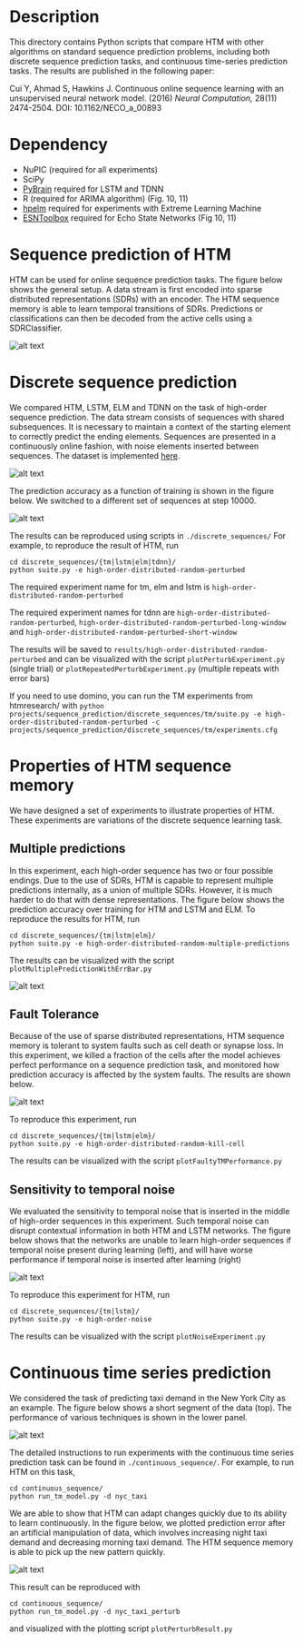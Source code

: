 # Description

This directory contains Python scripts that compare HTM with other 
algorithms on standard sequence prediction problems, including 
both discrete sequence prediction tasks, and continuous time-series
prediction tasks. The results are published in the following paper:
 
Cui Y, Ahmad S, Hawkins J. Continuous online sequence learning with an unsupervised neural network model. (2016) *Neural Computation,* 28(11) 2474-2504.  DOI: 10.1162/NECO_a_00893

# Dependency
* NuPIC (required for all experiments)
* SciPy
* [PyBrain](https://github.com/pybrain/pybrain) required for LSTM and TDNN
* R (required for ARIMA algorithm) (Fig. 10, 11)
* [hpelm](https://pypi.python.org/pypi/hpelm/1.0.4) required for experiments with Extreme Learning Machine
* [ESNToolbox](http://reservoir-computing.org/node/129) required for Echo State Networks (Fig 10, 11)

# Sequence prediction of HTM
HTM can be used for online sequence prediction tasks. The figure below shows the general setup. A data stream is first encoded into sparse distributed representations (SDRs) with an encoder. The HTM sequence memory is able to learn temporal transitions of SDRs. Predictions or classifications can then be decoded from the active cells using a SDRClassifier.

![alt text](figures/Figure2_ModelSetup.png)

# Discrete sequence prediction
We compared HTM, LSTM, ELM and TDNN on the task of high-order sequence prediction. The data stream consists of sequences with shared subsequences. It is necessary to maintain a context of the starting element to correctly predict the ending elements. Sequences are presented in a continuously online fashion, with noise elements inserted between sequences. The dataset is implemented [here](https://github.com/numenta/nupic.research/blob/master/htmresearch/support/sequence_prediction_dataset.py).

![alt text](figures/Figure3_SequenceLearningTask.png)

The prediction accuracy as a function of training is shown in the figure below. We switched to a different set of sequences at step 10000.  

![alt text](figures/Figure4_DiscreteSinglePredictionWithPerturbation.png)

The results can be reproduced using scripts in `./discrete_sequences/` For example, to reproduce the result of HTM, run

	cd discrete_sequences/{tm|lstm|elm|tdnn}/
	python suite.py -e high-order-distributed-random-perturbed

The required experiment name for tm, elm and lstm is `high-order-distributed-random-perturbed`

The required experiment names for tdnn are `high-order-distributed-random-perturbed`, `high-order-distributed-random-perturbed-long-window` and `high-order-distributed-random-perturbed-short-window`

The results will be saved to `results/high-order-distributed-random-perturbed` and can be visualized with the script `plotPerturbExperiment.py` (single trial) or `plotRepeatedPerturbExperiment.py` (multiple repeats with error bars)

If you need to use domino, you can run the TM experiments from htmresearch/ with
`python projects/sequence_prediction/discrete_sequences/tm/suite.py -e high-order-distributed-random-perturbed -c projects/sequence_prediction/discrete_sequences/tm/experiments.cfg`

# Properties of HTM sequence memory
We have designed a set of experiments to illustrate properties of HTM. These experiments are variations of the discrete sequence learning task.

## Multiple predictions
In this experiment, each high-order sequence has two or four possible endings. Due to the use of SDRs, HTM is capable to represent multiple predictions internally, as a union of multiple SDRs. However, it is much harder to do that with dense representations. The figure below shows the prediction accuracy over training for HTM and LSTM and ELM. To reproduce the results for HTM, run

	cd discrete_sequences/{tm|lstm|elm}/
	python suite.py -e high-order-distributed-random-multiple-predictions

The results can be visualized with the script `plotMultiplePredictionWithErrBar.py`

![alt text](figures/Figure6_DiscreteMultiplePrediction.png)

## Fault Tolerance
Because of the use of sparse distributed representations, HTM sequence memory is tolerant to system faults such as cell death or synapse loss. In this experiment, we killed a fraction of the cells after the model achieves perfect performance on a sequence prediction task, and monitored how prediction accuracy is affected by the system faults. The results are shown below.

![alt text](figures/Figure9_FaultTolerance.png)

To reproduce this experiment, run

	cd discrete_sequences/{tm|lstm|elm}/
	python suite.py -e high-order-distributed-random-kill-cell
The results can be visualized with the script `plotFaultyTMPerformance.py`

## Sensitivity to temporal noise
We evaluated the sensitivity to temporal noise that is inserted in the middle of high-order sequences in this experiment. Such temporal noise can disrupt contextual information in both HTM and LSTM networks. The figure below shows that the networks are unable to learn high-order sequences if temporal noise present during learning (left), and will have worse performance if temporal noise is inserted after learning (right)

![alt text](figures/Figure8_TemporalNoise.png)

To reproduce this experiment for HTM, run

	cd discrete_sequences/{tm|lstm}/
	python suite.py -e high-order-noise
The results can be visualized with the script `plotNoiseExperiment.py`


# Continuous time series prediction

We considered the task of predicting taxi demand in the New York City as an example.  The figure below shows a short segment of the data (top). The performance of various techniques is shown in the lower panel. 

![alt text](figures/Figure10_TaxiModelPerformance.png)

The detailed instructions to run experiments with the continuous time series prediction task can be found in `./continuous_sequence/`. For example, to run HTM on this task, 

	cd continuous_sequence/
	python run_tm_model.py -d nyc_taxi

We are able to show that HTM can adapt changes quickly due to its ability to learn continuously. In the figure below, we plotted prediction error after an artificial manipulation of data, which involves increasing night taxi demand and decreasing morning taxi demand. The HTM sequence memory is able to pick up the new pattern quickly.

![alt text](figures/Figure11_TaxiPerturbation.png)

This result can be reproduced with

	cd continuous_sequence/
	python run_tm_model.py -d nyc_taxi_perturb
and visualized with the plotting script `plotPerturbResult.py`